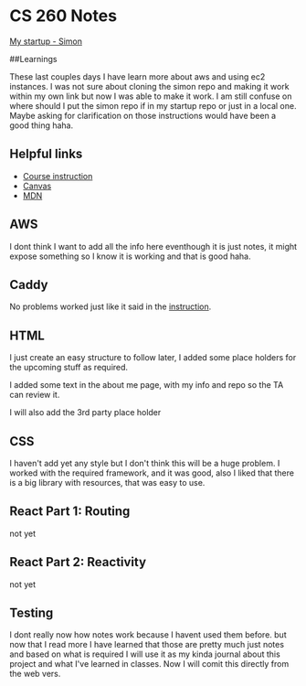 # CS 260 Notes

[My startup - Simon](https://simon.cs260.click)

##Learnings

These last couples days I have learn more about aws and using ec2 instances. I was not sure about cloning the simon repo and making it work within my own link but now I was able to make it work. I am still confuse on where should I put the simon repo if in my startup repo or just in a local one. Maybe asking for clarification on those instructions would have been a good thing haha. 



## Helpful links

- [Course instruction](https://github.com/webprogramming260)
- [Canvas](https://byu.instructure.com)
- [MDN](https://developer.mozilla.org)

## AWS

I dont think I want to add all the info here eventhough it is just notes, it might expose something so I know it is working and that is good haha.

## Caddy

No problems worked just like it said in the [instruction](https://github.com/webprogramming260/.github/blob/main/profile/webServers/https/https.md).

## HTML

I just create an easy structure to follow later, I added some place holders for the upcoming stuff as required. 

I added some text in the about me page, with my info and repo so the TA can review it.

I will also add the 3rd party place holder

## CSS

I haven't add yet any style but I don't think this will be a huge problem. I worked with the required framework, and it was good, also I liked that there is a big library with resources, that was easy to use. 

## React Part 1: Routing

not yet
## React Part 2: Reactivity

not yet
## Testing

I dont really now how notes work because I havent used them before.  but now that I read more I have learned that those are pretty much just notes and based on what is required I will use it as my kinda journal about this project and what I've learned in classes. Now I will comit this directly from the web vers. 

